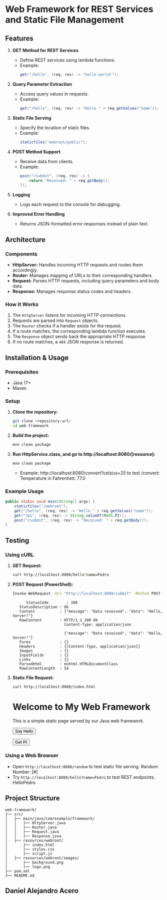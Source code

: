 # Web Framework for REST Services and Static File Management

## Features
1. **GET Method for REST Services**
   - Define REST services using lambda functions.
   - Example:
     ```java
     get("/hello", (req, res) -> "hello world!");
     ```

2. **Query Parameter Extraction**
   - Access query values in requests.
   - Example:
     ```java
     get("/hello", (req, res) -> "Hello " + req.getValues("name"));
     ```

3. **Static File Serving**
   - Specify the location of static files.
   - Example:
     ```java
     staticfiles("webroot/public");
     ```

4. **POST Method Support**
   - Receive data from clients.
   - Example:
     ```java
     post("/submit", (req, res) -> {
         return "Received: " + req.getBody();
     });
     ```

5. **Logging**
   - Logs each request to the console for debugging.

6. **Improved Error Handling**
   - Returns JSON-formatted error responses instead of plain text.

## Architecture
### Components
- **HttpServer:** Handles incoming HTTP requests and routes them accordingly.
- **Router:** Manages mapping of URLs to their corresponding handlers.
- **Request:** Parses HTTP requests, including query parameters and body data.
- **Response:** Manages response status codes and headers.

### How It Works
1. The `HttpServer` listens for incoming HTTP connections.
2. Requests are parsed into `Request` objects.
3. The `Router` checks if a handler exists for the request.
4. If a route matches, the corresponding lambda function executes.
5. The `Response` object sends back the appropriate HTTP response.
6. If no route matches, a `404` JSON response is returned.

## Installation & Usage
### Prerequisites
- Java 17+
- Maven

### Setup
1. **Clone the repository:**
   ```sh
   git clone <repository-url>
   cd web-framework
   ```

2. **Build the project:**
   ```sh
   mvn clean package
   ```

3. **Run HttpService.class, and go to http://localhost:8080/[resource]:**
   ```sh
   mvn clean package
   ```

   - Example: http://localhost:8080/convert?celsius=25 to test /convert:
      Temperature in Fahrenheit: 77.0

### Example Usage
```java
public static void main(String[] args) {
    staticfiles("/webroot");
    get("/hello", (req, res) -> "Hello " + req.getValues("name"));
    get("/pi", (req, res) -> String.valueOf(Math.PI));
    post("/submit", (req, res) -> "Received: " + req.getBody());
}
```

## Testing
### Using cURL
1. **GET Request:**
   ```sh
   curl http://localhost:8080/hello?name=Pedro
   ```
2. **POST Request (PowerShell):**
   ```sh
   Invoke-WebRequest -Uri "http://localhost:8080/submit" -Method POST -Body "Hello, Server!" -Headers @{ "Content-Type" = "text/plain" }
   ```

   ```
         StatusCode        : 200
      StatusDescription : Ok
      Content           : {"message": "Data received", "data": "Hello, Server!"}
      RawContent        : HTTP/1.1 200 Ok
                          Content-Type: application/json
      
                          {"message": "Data received", "data": "Hello, Server!"}
      Forms             : {}
      Headers           : {[Content-Type, application/json]}
      Images            : {}
      InputFields       : {}
      Links             : {}
      ParsedHtml        : mshtml.HTMLDocumentClass
      RawContentLength  : 54
   ```

3. **Static File Request:**
   ```sh
   curl http://localhost:8080/index.html
   ```
      <!DOCTYPE html>
      <html lang="en">
      <head>
          <meta charset="UTF-8">
          <meta name="viewport" content="width=device-width, initial-scale=1.0">
          <title>My Java Web Framework</title>
          <link rel="stylesheet" href="styles.css">
      </head>
      <body>
      <h1>Welcome to My Web Framework</h1>
      <p>This is a simple static page served by our Java web framework.</p>
      
      <button onclick="fetchHello()">Say Hello</button>
      <p id="helloMessage"></p>
      
      <button onclick="fetchPi()">Get PI</button>
      <p id="piValue"></p>
      
      <script src="script.js"></script>
      </body>
      </html>


### Using a Web Browser
- Open `http://localhost:8080/random` to test static file serving.
      Random Number: [#]
- Try `http://localhost:8080/hello?name=Pedro` to test REST endpoints.
      HelloPedro


## Project Structure
```
web-framework/
├── src/
│   ├── main/java/com/example/framework/
│   │   ├── HttpServer.java
│   │   ├── Router.java
│   │   ├── Request.java
│   │   ├── Response.java
│   ├── resources/webroot/
│       ├── index.html
│       ├── styles.css
│       ├── script.js
│   ├── resources/webroot/images/
│       ├── background.png
│       ├── logo.png
├── pom.xml
├── README.md
```

## Daniel Alejandro Acero
